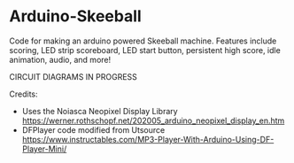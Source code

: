 # Arduino-Skeeball
Code for making an arduino powered Skeeball machine. Features include scoring, LED strip scoreboard, LED start button, persistent high score, idle animation, audio, and more!

CIRCUIT DIAGRAMS IN PROGRESS

Credits:
- Uses the Noiasca Neopixel Display Library https://werner.rothschopf.net/202005_arduino_neopixel_display_en.htm
- DFPlayer code modified from Utsource https://www.instructables.com/MP3-Player-With-Arduino-Using-DF-Player-Mini/
